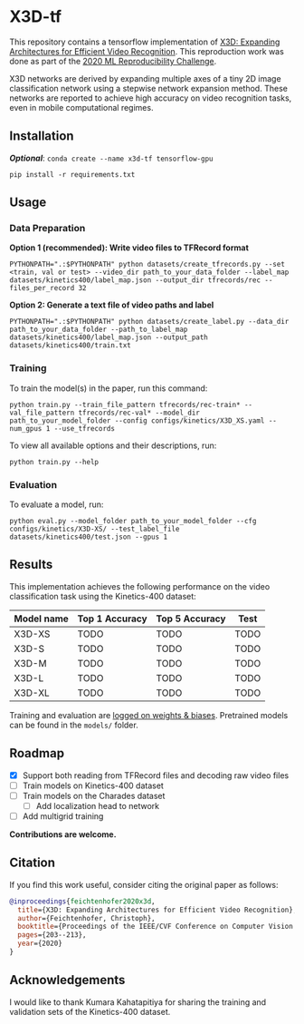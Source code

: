 # X3D-tf

This repository contains a tensorflow implementation of [X3D: Expanding Architectures for Efficient Video Recognition](https://arxiv.org/abs/2004.04730). This reproduction work was done as part of the [2020 ML Reproducibility Challenge](https://paperswithcode.com/rc2020).

X3D networks are derived by expanding multiple axes of a tiny 2D image classification network using a stepwise network expansion method.
These networks are reported to achieve high accuracy on video recognition tasks, even in mobile computational regimes.

## Installation

***Optional***: ```conda create --name x3d-tf tensorflow-gpu```

```setup
pip install -r requirements.txt
```
## Usage
### Data Preparation
**Option 1 (recommended): Write video files to TFRecord format**
```create tfrecord
PYTHONPATH=".:$PYTHONPATH" python datasets/create_tfrecords.py --set <train, val or test> --video_dir path_to_your_data_folder --label_map datasets/kinetics400/label_map.json --output_dir tfrecords/rec --files_per_record 32
```
**Option 2: Generate a text file of video paths and label**
```create label
PYTHONPATH=".:$PYTHONPATH" python datasets/create_label.py --data_dir path_to_your_data_folder --path_to_label_map datasets/kinetics400/label_map.json --output_path datasets/kinetics400/train.txt
```
### Training

To train the model(s) in the paper, run this command:

```train
python train.py --train_file_pattern tfrecords/rec-train* --val_file_pattern tfrecords/rec-val* --model_dir path_to_your_model_folder --config configs/kinetics/X3D_XS.yaml --num_gpus 1 --use_tfrecords
```

To view all available options and their descriptions, run:

```help
python train.py --help
```

### Evaluation

To evaluate a model, run:

```eval
python eval.py --model_folder path_to_your_model_folder --cfg configs/kinetics/X3D-XS/ --test_label_file datasets/kinetics400/test.json --gpus 1
```

## Results

This implementation achieves the following performance on the video classification task using the Kinetics-400 dataset:

| Model name         | Top 1 Accuracy  | Top 5 Accuracy |  Test  |
| ------------------ |---------------- | -------------- |  ----  |
| X3D-XS             |    TODO        |     TODO     |  TODO  |
| X3D-S              |     TODO        |      TODO      |  TODO  |
| X3D-M              |     TODO        |      TODO      |  TODO  |
| X3D-L              |     TODO        |      TODO      |  TODO  |
| X3D-XL             |     TODO        |      TODO      |  TODO  |

Training and evaluation are [logged on weights & biases](https://wandb.ai/franklinogidi/X3D-tf). Pretrained models can
be found in the `models/` folder.

## Roadmap

- [x] Support both reading from TFRecord files and decoding raw video files
- [ ] Train models on Kinetics-400 dataset
- [ ] Train models on the Charades dataset
  - [ ] Add localization head to network
- [ ] Add multigrid training

**Contributions are welcome.**

## Citation

If you find this work useful, consider citing the original paper as follows:

```BibTeX
@inproceedings{feichtenhofer2020x3d,
  title={X3D: Expanding Architectures for Efficient Video Recognition},
  author={Feichtenhofer, Christoph},
  booktitle={Proceedings of the IEEE/CVF Conference on Computer Vision and Pattern Recognition},
  pages={203--213},
  year={2020}
}
```

## Acknowledgements

I would like to thank Kumara Kahatapitiya for sharing the training and validation sets of the Kinetics-400 dataset.
